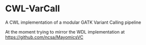 # CWL-VarCall
A CWL implementation of a modular GATK Variant Calling pipeline

At the moment trying to mirror the WDL implementation at https://github.com/ncsa/MayomicsVC
